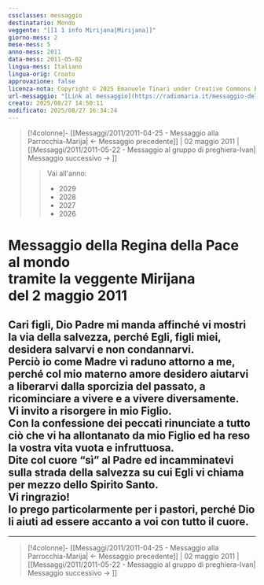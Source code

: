 ```yaml
---
cssclasses: messaggio
destinatario: Mondo
veggente: "[[1 1 info Mirijana|Mirijana]]"
giorno-mess: 2
mese-mess: 5
anno-mess: 2011
data-mess: 2011-05-02
lingua-mess: Italiano
lingua-orig: Croato
approvazione: false
licenza-nota: Copyright © 2025 Emanuele Tinari under Creative Commons BY-NC-SA 4.0 https://creativecommons.org/licenses/by-nc-sa/4.0/
url-messaggio: "[Link al messaggio](https://radiomaria.it/messaggio-del-2-maggio-2011/)"
creato: 2025/08/27 14:50:11
modificato: 2025/08/27 16:34:24
---
```


> [!4colonne]- [[Messaggi/2011/2011-04-25 - Messaggio alla Parrocchia-Marija| ← Messaggio precedente]] | 02 maggio 2011 | [[Messaggi/2011/2011-05-22 - Messaggio al gruppo di preghiera-Ivan| Messaggio successivo → ]]
>> <span class="verde">Vai all'anno:</span>
>> - 2029
>> - 2028
>> - 2027
>> - 2026
>

# Messaggio della Regina della Pace<br>al mondo<br>tramite la veggente Mirijana<br>del 2 maggio 2011

## Cari figli, Dio Padre mi manda affinché vi mostri la via della salvezza, perché Egli, figli miei, desidera salvarvi e non condannarvi.<br>Perciò io come Madre vi raduno attorno a me, perché col mio materno amore desidero aiutarvi a liberarvi dalla sporcizia del passato, a ricominciare a vivere e a vivere diversamente.<br>Vi invito a risorgere in mio Figlio.<br>Con la confessione dei peccati rinunciate a tutto ciò che vi ha allontanato da mio Figlio ed ha reso la vostra vita vuota e infruttuosa.<br>Dite col cuore “sì” al Padre ed incamminatevi sulla strada della salvezza su cui Egli vi chiama per mezzo dello Spirito Santo.<br>Vi ringrazio!<br>Io prego particolarmente per i pastori, perché Dio li aiuti ad essere accanto a voi con tutto il cuore.

***
> [!4colonne]- [[Messaggi/2011/2011-04-25 - Messaggio alla Parrocchia-Marija| ← Messaggio precedente]] | 02 maggio 2011 | [[Messaggi/2011/2011-05-22 - Messaggio al gruppo di preghiera-Ivan| Messaggio successivo → ]]
